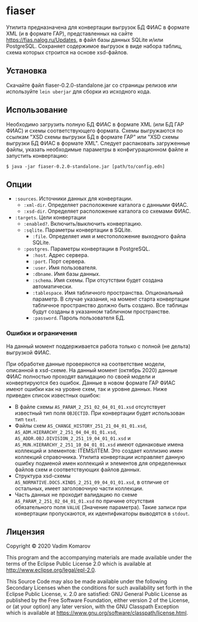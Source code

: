 # fiaser

Утилита предназначена для конвертации выгрузок БД ФИАС в формате XML (и в формате ГАР),
представленных на сайте https://fias.nalog.ru/Updates, в файл базы данных SQLite и/или PostgreSQL.
Сохраняет содержимое выгрузок в виде набора таблиц, схема которых строится на основе xsd-файлов.

## Установка

Скачайте файл fiaser-0.2.0-standalone.jar со страницы релизов или используйте
`lein uberjar` для сборки из исходного кода.

## Использование

Необходимо загрузить полную БД ФИАС в формате XML (или БД ГАР ФИАС) и схемы
соответствующего формата. Схемы выгружаются по ссылкам "XSD схемы выгрузки БД в
формате ГАР" или "XSD схемы выгрузки БД ФИАС в формате XML". Следует распаковать
загруженные файлы, указать необходимые параметры в конфигурационном файле и
запустить конвертацию:

    $ java -jar fiaser-0.2.0-standalone.jar [path/to/config.edn]

## Опции

* `:sources`. Источники данных для конвертации.
  * `:xml-dir`. Определяет расположение каталога с данными ФИАС.
  * `:xsd-dir`. Определяет расположение каталога со схемами ФИАС.
* `:targets`. Цели конвертации
  * `:enabled?`. Включить/выключить конвертацию.
  * `:sqlite`. Параметры конвертации в SQLite.
    * `:file`. Определяет имя и местоположение выходного файла SQLite.
  * `:postgres`. Параметры конвертации в PostgreSQL.
    * `:host`. Адрес сервера.
    * `:port`. Порт сервера.
    * `:user`. Имя пользователя.
    * `:dbname`. Имя базы данных.
    * `:schema`. Имя схемы. При отсутствии будет создана автоматически.
    * `:tablespace`. Имя табличного пространства. Опциональный параметр. В случае
    указания, на момент старта конвертации табличное пространство должно быть создано.
    Все таблицы будут созданы в указанном табличном пространстве.
    * `:password`. Пароль пользователя БД.

### Ошибки и ограничения

На данный момент поддерживается работа только с полной (не дельта) выгрузкой ФИАС.

При обработке данные проверяются на соответствие модели, описанной в xsd-схеме.
На данный момент (октябрь 2020) данные ФИАС полностью проходят валидацию по своей
модели и конвертируются без ошибок. Данные в новом формате ГАР ФИАС имеют ошибки
как на уровне схем, так и уровне данных. Ниже приведен список известных ошибок:
* В файле схемы `AS_PARAM_2_251_02_04_01_01.xsd` отсутствует известный тип поля `OBJECTID`.
При конвертации будет использован тип `text`.
* Файлы схем `AS_CHANGE_HISTORY_251_21_04_01_01.xsd`, `AS_ADM.HIERARCHY_2_251_04_04_01_01.xsd`,
`AS_ADDR.OBJ.DIVISION_2_251_19_04_01_01.xsd` и `AS_MUN.HIERARCHY_2_251_10_04_01_01.xsd` имеют
одинаковые имена коллекций и элементов: ITEMS/ITEM. Это создает коллизию имен коллекций
справочника. Утилита конвертации исправляет данную ошибку подменой имен коллекций и
элементов для определенных файлов схем и соответствующих файлов данных.
* Структура xsd-схемы `AS_NORMATIVE.DOCS.KINDS_2_251_09_04_01_01.xsd`, в отличие
от остальных, имеет заголовочную части коллекции.
* Часть данных не проходит валидацию по схеме `AS_PARAM_2_251_02_04_01_01.xsd` по
причине отсутствия обязательного поля `VALUE` (Значение параметра). Такие записи
при конвертации пропускаются, их идентификаторы выводятся в `stdout`.

## Лицензия

Copyright © 2020 Vadim Komarov

This program and the accompanying materials are made available under the
terms of the Eclipse Public License 2.0 which is available at
http://www.eclipse.org/legal/epl-2.0.

This Source Code may also be made available under the following Secondary
Licenses when the conditions for such availability set forth in the Eclipse
Public License, v. 2.0 are satisfied: GNU General Public License as published by
the Free Software Foundation, either version 2 of the License, or (at your
option) any later version, with the GNU Classpath Exception which is available
at https://www.gnu.org/software/classpath/license.html.

